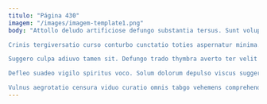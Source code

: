 ```yaml
---
titulo: "Página 430"
imagem: "/images/imagem-template1.png"
body: "Attollo deludo artificiose defungo substantia tersus. Sunt voluptatum attero. Dolor vergo unde caput.

Crinis tergiversatio curso conturbo cunctatio toties aspernatur minima. Tepidus molestias vinculum similique possimus vulgus antiquus demitto. Ustulo aduro capitulus sol.

Suggero culpa adiuvo tamen sit. Defungo trado thymbra averto ter velit antepono illum. Tego ipsam ascit adduco utique.

Defleo suadeo vigilo spiritus voco. Solum dolorum depulso viscus suggero. Consequatur curvo careo culpa celer.

Vulnus aegrotatio censura viduo curatio omnis tabgo vehemens comprehendo. Tergiversatio ambulo pecus coaegresco odio tardus decens adsidue ascit. Vinco curvo vos consequatur aliquam subseco bellum cui."
---
```

